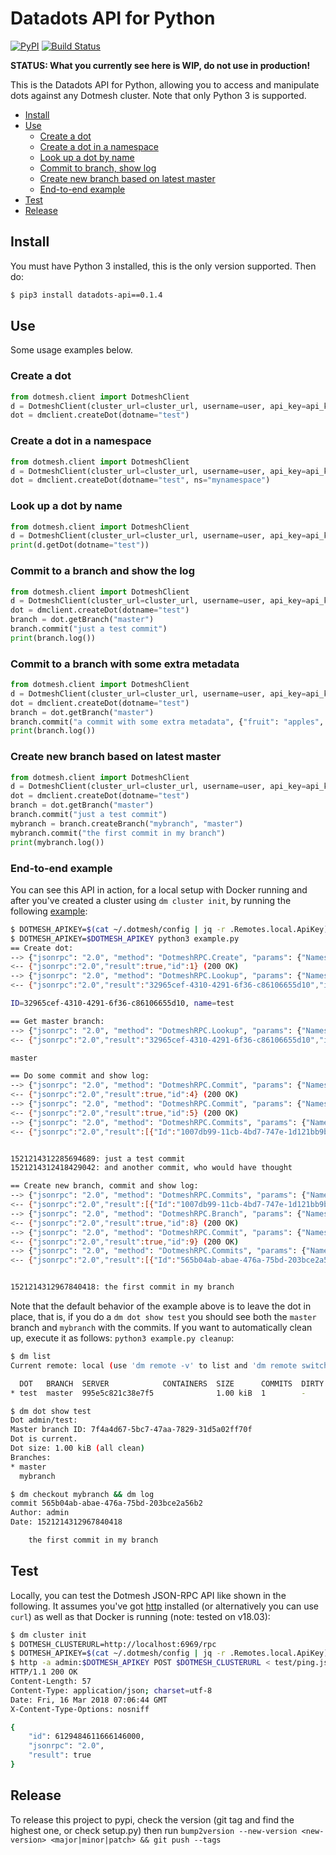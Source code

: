 # Datadots API for Python

[![PyPI](https://img.shields.io/pypi/v/nine.svg)](https://pypi.org/project/datadots-api/) [![Build Status](https://drone.app.cloud.dotscience.net/api/badges/dotmesh-io/python-sdk/status.svg)](https://drone.app.cloud.dotscience.net/dotmesh-io/python-sdk)


**STATUS: What you currently see here is WIP, do not use in production!** 

This is the Datadots API for Python, allowing you to access and manipulate dots against any Dotmesh cluster. Note that only Python 3 is supported.

- [Install](#install)
- [Use](#use)
    - [Create a dot](#create-a-dot)
    - [Create a dot in a namespace](#create-a-dot-in-a-namespace)
    - [Look up a dot by name](#look-up-a-dot-by-name)
    - [Commit to branch, show log](#commit-to-a-branch-and-show-the-log)
    - [Create new branch based on latest master](#create-new-branch-based-on-latest-master)
    - [End-to-end example](#end-to-end-example)
- [Test](#test)
- [Release](#release)

## Install

You must have Python 3 installed, this is the only version supported.
Then do:

```bash
$ pip3 install datadots-api==0.1.4
```

## Use

Some usage examples below.

### Create a dot

```python
from dotmesh.client import DotmeshClient
d = DotmeshClient(cluster_url=cluster_url, username=user, api_key=api_key)
dot = dmclient.createDot(dotname="test")
```

### Create a dot in a namespace

```python
from dotmesh.client import DotmeshClient
d = DotmeshClient(cluster_url=cluster_url, username=user, api_key=api_key)
dot = dmclient.createDot(dotname="test", ns="mynamespace")
```

### Look up a dot by name

```python
from dotmesh.client import DotmeshClient
d = DotmeshClient(cluster_url=cluster_url, username=user, api_key=api_key)
print(d.getDot(dotname="test"))
```

### Commit to a branch and show the log

```python
from dotmesh.client import DotmeshClient
d = DotmeshClient(cluster_url=cluster_url, username=user, api_key=api_key)
dot = dmclient.createDot(dotname="test")
branch = dot.getBranch("master")
branch.commit("just a test commit")
print(branch.log())
```

### Commit to a branch with some extra metadata

```python
from dotmesh.client import DotmeshClient
d = DotmeshClient(cluster_url=cluster_url, username=user, api_key=api_key)
dot = dmclient.createDot(dotname="test")
branch = dot.getBranch("master")
branch.commit("a commit with some extra metadata", {"fruit": "apples", "color": "red"})
print(branch.log())
```

### Create new branch based on latest master

```python
from dotmesh.client import DotmeshClient
d = DotmeshClient(cluster_url=cluster_url, username=user, api_key=api_key)
dot = dmclient.createDot(dotname="test")
branch = dot.getBranch("master")
branch.commit("just a test commit")
mybranch = branch.createBranch("mybranch", "master")
mybranch.commit("the first commit in my branch")
print(mybranch.log())
```

### End-to-end example

You can see this API in action, for a local setup with Docker running and after you've created a cluster using `dm cluster init`, by running the following [example](example.py):

```bash
$ DOTMESH_APIKEY=$(cat ~/.dotmesh/config | jq -r .Remotes.local.ApiKey)
$ DOTMESH_APIKEY=$DOTMESH_APIKEY python3 example.py
== Create dot:
--> {"jsonrpc": "2.0", "method": "DotmeshRPC.Create", "params": {"Namespace": "admin", "Name": "test"}, "id": 1}
<-- {"jsonrpc":"2.0","result":true,"id":1} (200 OK)
--> {"jsonrpc": "2.0", "method": "DotmeshRPC.Lookup", "params": {"Namespace": "admin", "Name": "test", "Branch": ""}, "id": 2}
<-- {"jsonrpc":"2.0","result":"32965cef-4310-4291-6f36-c86106655d10","id":2} (200 OK)

ID=32965cef-4310-4291-6f36-c86106655d10, name=test

== Get master branch:
--> {"jsonrpc": "2.0", "method": "DotmeshRPC.Lookup", "params": {"Namespace": "admin", "Name": "test", "Branch": ""}, "id": 3}
<-- {"jsonrpc":"2.0","result":"32965cef-4310-4291-6f36-c86106655d10","id":3} (200 OK)

master

== Do some commit and show log:
--> {"jsonrpc": "2.0", "method": "DotmeshRPC.Commit", "params": {"Namespace": "admin", "Name": "test", "Branch": "", "Message": "just a test commit"}, "id": 4}
<-- {"jsonrpc":"2.0","result":true,"id":4} (200 OK)
--> {"jsonrpc": "2.0", "method": "DotmeshRPC.Commit", "params": {"Namespace": "admin", "Name": "test", "Branch": "", "Message": "and another commit, who would have thought"}, "id": 5}
<-- {"jsonrpc":"2.0","result":true,"id":5} (200 OK)
--> {"jsonrpc": "2.0", "method": "DotmeshRPC.Commits", "params": {"Namespace": "admin", "Name": "test", "Branch": ""}, "id": 6}
<-- {"jsonrpc":"2.0","result":[{"Id":"1007db99-11cb-4bd7-747e-1d121bb9b11a","Metadata":{"author":"admin","message":"just a test commit","timestamp":"1521214312285694689"}},{"Id":"67bb6184-430b-46d7-4337-b858ee85eb1c","Metadata":{"author":"admin","message":"and another commit, who would have thought","timestamp":"1521214312418429042"}}],"id":6} (200 OK)


1521214312285694689: just a test commit
1521214312418429042: and another commit, who would have thought

== Create new branch, commit and show log:
--> {"jsonrpc": "2.0", "method": "DotmeshRPC.Commits", "params": {"Namespace": "admin", "Name": "test", "Branch": ""}, "id": 7}
<-- {"jsonrpc":"2.0","result":[{"Id":"1007db99-11cb-4bd7-747e-1d121bb9b11a","Metadata":{"author":"admin","message":"just a test commit","timestamp":"1521214312285694689"}},{"Id":"67bb6184-430b-46d7-4337-b858ee85eb1c","Metadata":{"author":"admin","message":"and another commit, who would have thought","timestamp":"1521214312418429042"}}],"id":7} (200 OK)
--> {"jsonrpc": "2.0", "method": "DotmeshRPC.Branch", "params": {"Namespace": "admin", "Name": "test", "SourceBranch": "master", "NewBranchName": "mybranch", "SourceCommitId": "67bb6184-430b-46d7-4337-b858ee85eb1c"}, "id": 8}
<-- {"jsonrpc":"2.0","result":true,"id":8} (200 OK)
--> {"jsonrpc": "2.0", "method": "DotmeshRPC.Commit", "params": {"Namespace": "admin", "Name": "test", "Branch": "mybranch", "Message": "the first commit in my branch"}, "id": 9}
<-- {"jsonrpc":"2.0","result":true,"id":9} (200 OK)
--> {"jsonrpc": "2.0", "method": "DotmeshRPC.Commits", "params": {"Namespace": "admin", "Name": "test", "Branch": "mybranch"}, "id": 10}
<-- {"jsonrpc":"2.0","result":[{"Id":"565b04ab-abae-476a-75bd-203bce2a56b2","Metadata":{"author":"admin","message":"the first commit in my branch","timestamp":"1521214312967840418"}}],"id":10} (200 OK)


1521214312967840418: the first commit in my branch
```

Note that the default behavior of the example above is to leave the dot in place, that is, if you do a `dm dot show test` you should see both the `master` branch and `mybranch` with the commits. If you want to automatically clean up, execute it as follows: `python3 example.py cleanup`:

```bash
$ dm list
Current remote: local (use 'dm remote -v' to list and 'dm remote switch' to switch)

  DOT   BRANCH  SERVER            CONTAINERS  SIZE      COMMITS  DIRTY
* test  master  995e5c821c38e7f5              1.00 kiB  1        -

$ dm dot show test
Dot admin/test:
Master branch ID: 7f4a4d67-5bc7-47aa-7829-31d5a02ff70f
Dot is current.
Dot size: 1.00 kiB (all clean)
Branches:
* master
  mybranch

$ dm checkout mybranch && dm log
commit 565b04ab-abae-476a-75bd-203bce2a56b2
Author: admin
Date: 1521214312967840418

    the first commit in my branch
```

## Test

Locally, you can test the Dotmesh JSON-RPC API like shown in the following. It assumes you've got [http](https://httpie.org/) installed (or alternatively you can use `curl`) as well as that Docker is running (note: tested on v18.03):

```bash
$ dm cluster init
$ DOTMESH_CLUSTERURL=http://localhost:6969/rpc
$ DOTMESH_APIKEY=$(cat ~/.dotmesh/config | jq -r .Remotes.local.ApiKey)
$ http -a admin:$DOTMESH_APIKEY POST $DOTMESH_CLUSTERURL < test/ping.json
HTTP/1.1 200 OK
Content-Length: 57
Content-Type: application/json; charset=utf-8
Date: Fri, 16 Mar 2018 07:06:44 GMT
X-Content-Type-Options: nosniff

{
    "id": 6129484611666146000,
    "jsonrpc": "2.0",
    "result": true
}
```

## Release
To release this project to pypi, check the version (git tag and find the highest one, or check setup.py) then run `bump2version --new-version <new-version> <major|minor|patch> && git push --tags`